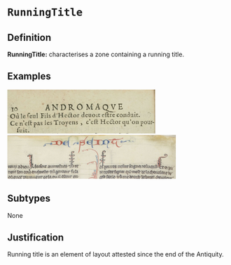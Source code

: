 # `RunningTitle`

## Definition

**RunningTitle:** characterises a zone containing a running title.

## Examples

<img src="bpt6k1280589b_f24.jpg" height="100px">
<img src="btv1b84259980_f112.jpg" height="100px">

## Subtypes

None

## Justification

Running title is an element of layout attested since the end of the Antiquity. 


